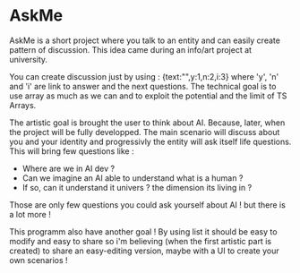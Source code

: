 # AskMe
AskMe is a short project where you talk to an entity and can easily create pattern of discussion. This idea came during an info/art project at university.

You can create discussion just by using : {text:"",y:1,n:2,i:3} where 'y', 'n' and 'i' are link to answer and the next questions. 
The technical goal is to use array as much as we can and to exploit the potential and the limit of TS Arrays.

The artistic goal is brought the user to think about AI. Because, later, when the project will be fully developped. The main scenario will discuss about you and your identity and progressivly the entity will ask itself life questions. This will bring few questions like : 

- Where are we in AI dev ?
- Can we imagine an AI able to understand what is a human ?
- If so, can it understand it univers ? the dimension its living in ?

Those are only few questions you could ask yourself about AI ! but there is a lot more !


This programm also have another goal ! 
By using list it should be easy to modify and easy to share so i'm believing (when the first artistic part is created) to share an easy-editing version, maybe with a UI to create your own scenarios !
